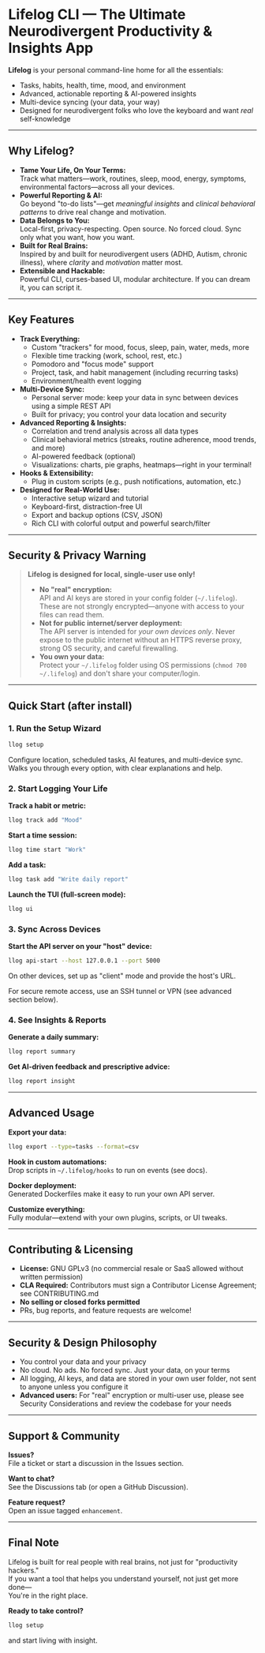 # Lifelog CLI — The Ultimate Neurodivergent Productivity & Insights App

**Lifelog** is your personal command-line home for all the essentials:

- Tasks, habits, health, time, mood, and environment
- Advanced, actionable reporting & AI-powered insights
- Multi-device syncing (your data, your way)
- Designed for neurodivergent folks who love the keyboard and want _real_ self-knowledge

---

## Why Lifelog?

- **Tame Your Life, On Your Terms:**  
  Track what matters—work, routines, sleep, mood, energy, symptoms, environmental factors—across all your devices.
- **Powerful Reporting & AI:**  
  Go beyond "to-do lists"—get _meaningful insights_ and _clinical behavioral patterns_ to drive real change and motivation.
- **Data Belongs to You:**  
  Local-first, privacy-respecting. Open source. No forced cloud. Sync only what you want, how you want.
- **Built for Real Brains:**  
  Inspired by and built for neurodivergent users (ADHD, Autism, chronic illness), where _clarity_ and _motivation_ matter most.
- **Extensible and Hackable:**  
  Powerful CLI, curses-based UI, modular architecture. If you can dream it, you can script it.

---

## Key Features

- **Track Everything:**
  - Custom "trackers" for mood, focus, sleep, pain, water, meds, more
  - Flexible time tracking (work, school, rest, etc.)
  - Pomodoro and "focus mode" support
  - Project, task, and habit management (including recurring tasks)
  - Environment/health event logging
- **Multi-Device Sync:**
  - Personal server mode: keep your data in sync between devices using a simple REST API
  - Built for privacy; you control your data location and security
- **Advanced Reporting & Insights:**
  - Correlation and trend analysis across all data types
  - Clinical behavioral metrics (streaks, routine adherence, mood trends, and more)
  - AI-powered feedback (optional)
  - Visualizations: charts, pie graphs, heatmaps—right in your terminal!
- **Hooks & Extensibility:**
  - Plug in custom scripts (e.g., push notifications, automation, etc.)
- **Designed for Real-World Use:**
  - Interactive setup wizard and tutorial
  - Keyboard-first, distraction-free UI
  - Export and backup options (CSV, JSON)
  - Rich CLI with colorful output and powerful search/filter

---

## Security & Privacy Warning

> **Lifelog is designed for local, single-user use only!**
>
> - **No "real" encryption:**  
>   API and AI keys are stored in your config folder (`~/.lifelog`). These are not strongly encrypted—anyone with access to your files can read them.
> - **Not for public internet/server deployment:**  
>   The API server is intended for _your own devices only_. Never expose to the public internet without an HTTPS reverse proxy, strong OS security, and careful firewalling.
> - **You own your data:**  
>   Protect your `~/.lifelog` folder using OS permissions (`chmod 700 ~/.lifelog`) and don't share your computer/login.

---

## Quick Start (after install)

### 1. Run the Setup Wizard

```bash
llog setup
```

Configure location, scheduled tasks, AI features, and multi-device sync. Walks you through every option, with clear explanations and help.

### 2. Start Logging Your Life

**Track a habit or metric:**

```bash
llog track add "Mood"
```

**Start a time session:**

```bash
llog time start "Work"
```

**Add a task:**

```bash
llog task add "Write daily report"
```

**Launch the TUI (full-screen mode):**

```bash
llog ui
```

### 3. Sync Across Devices

**Start the API server on your "host" device:**

```bash
llog api-start --host 127.0.0.1 --port 5000
```

On other devices, set up as "client" mode and provide the host's URL.

For secure remote access, use an SSH tunnel or VPN (see advanced section below).

### 4. See Insights & Reports

**Generate a daily summary:**

```bash
llog report summary
```

**Get AI-driven feedback and prescriptive advice:**

```bash
llog report insight
```

---

## Advanced Usage

**Export your data:**

```bash
llog export --type=tasks --format=csv
```

**Hook in custom automations:**  
Drop scripts in `~/.lifelog/hooks` to run on events (see docs).

**Docker deployment:**  
Generated Dockerfiles make it easy to run your own API server.

**Customize everything:**  
Fully modular—extend with your own plugins, scripts, or UI tweaks.

---

## Contributing & Licensing

- **License:** GNU GPLv3 (no commercial resale or SaaS allowed without written permission)
- **CLA Required:** Contributors must sign a Contributor License Agreement; see CONTRIBUTING.md
- **No selling or closed forks permitted**
- PRs, bug reports, and feature requests are welcome!

---

## Security & Design Philosophy

- You control your data and your privacy
- No cloud. No ads. No forced sync. Just your data, on your terms
- All logging, AI keys, and data are stored in your own user folder, not sent to anyone unless you configure it
- **Advanced users:** For "real" encryption or multi-user use, please see Security Considerations and review the codebase for your needs

---

## Support & Community

**Issues?**  
File a ticket or start a discussion in the Issues section.

**Want to chat?**  
See the Discussions tab (or open a GitHub Discussion).

**Feature request?**  
Open an issue tagged `enhancement`.

---

## Final Note

Lifelog is built for real people with real brains, not just for "productivity hackers."  
If you want a tool that helps you understand yourself, not just get more done—  
You're in the right place.

**Ready to take control?**

```bash
llog setup
```

and start living with insight.
